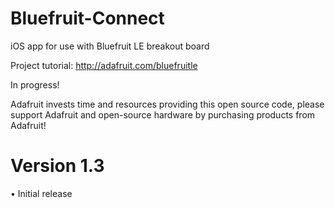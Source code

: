 Bluefruit-Connect
=================

iOS app for use with Bluefruit LE breakout board

Project tutorial: http://adafruit.com/bluefruitle

In progress!

Adafruit invests time and resources providing this open source code, please support Adafruit and open-source hardware by purchasing products from Adafruit!


Version 1.3
=================

• Initial release
